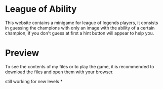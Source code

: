 # League of Ability
This website contains a minigame for league of legends players, it consists in guessing the champions with only an image with the ability of a certain champion, if you don't guess at first a hint button will appear to help you.

# Preview
To see the contents of my files or to play the game, it is recommended to download the files and open them with your browser.

still working for new levels *
